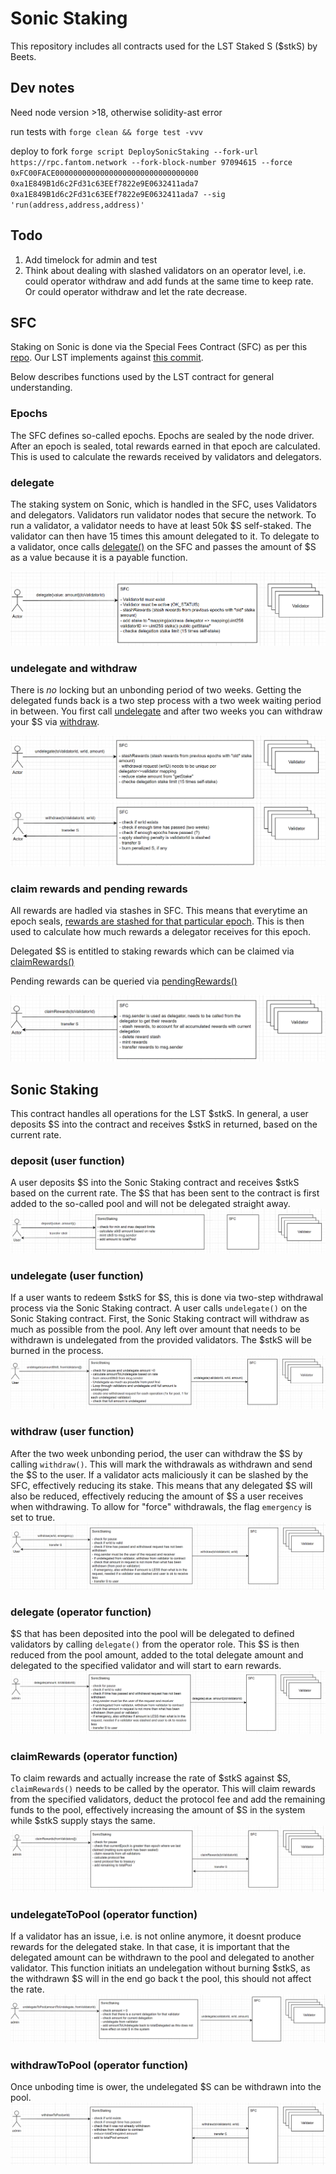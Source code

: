 # Sonic Staking

This repository includes all contracts used for the LST Staked S ($stkS) by Beets.

## Dev notes

Need node version >18, otherwise solidity-ast error

run tests with `forge clean && forge test -vvv`

deploy to fork
`forge script DeploySonicStaking --fork-url https://rpc.fantom.network --fork-block-number 97094615 --force 0xFC00FACE00000000000000000000000000000000 0xa1E849B1d6c2Fd31c63EEf7822e9E0632411ada7 0xa1E849B1d6c2Fd31c63EEf7822e9E0632411ada7 --sig 'run(address,address,address)'`

## Todo

1. Add timelock for admin and test
2. Think about dealing with slashed validators on an operator level, i.e. could operator withdraw and add funds at the same time to keep rate. Or could operator withdraw and let the rate decrease.

## SFC

Staking on Sonic is done via the Special Fees Contract (SFC) as per this [repo](https://github.com/Fantom-foundation/opera-sfc). Our LST implements against [this commit](https://github.com/Fantom-foundation/opera-sfc/tree/8c700e0ef1224cdb29e8afed6ea89eacdfba9dd7).

Below describes functions used by the LST contract for general understanding.

### Epochs

The SFC defines so-called epochs. Epochs are sealed by the node driver. After an epoch is sealed, total rewards earned in that epoch are calculated. This is used to calculate the rewards received by validators and delegators.

### delegate

The staking system on Sonic, which is handled in the SFC, uses Validators and delegators. Validators run validator nodes that secure the network. To run a validator, a validator needs to have at least 50k $S self-staked. The validator can then have 15 times this amount delegated to it. To delegate to a validator, once calls [delegate()](https://github.com/Fantom-foundation/opera-sfc/blob/8c700e0ef1224cdb29e8afed6ea89eacdfba9dd7/contracts/sfc/SFC.sol#L392) on the SFC and passes the amount of $S as a value because it is a payable function.

![sfc delegate](images/sfc_delegate.png)

### undelegate and withdraw

There is _no_ locking but an unbonding period of two weeks. Getting the delegated funds back is a two step process with a two week waiting period in between. You first call [undelegate](https://github.com/Fantom-foundation/opera-sfc/blob/8c700e0ef1224cdb29e8afed6ea89eacdfba9dd7/contracts/sfc/SFC.sol#L466) and after two weeks you can withdraw your $S via [withdraw](https://github.com/Fantom-foundation/opera-sfc/blob/8c700e0ef1224cdb29e8afed6ea89eacdfba9dd7/contracts/sfc/SFC.sol#L398).

![sfc undelegate](images/sfc_undelegate.png)
![sfc withdraw](images/sfc_withdraw.png)

### claim rewards and pending rewards

All rewards are hadled via stashes in SFC. This means that everytime an epoch seals, [rewards are stashed for that particular epoch](https://github.com/Fantom-foundation/opera-sfc/blob/8c700e0ef1224cdb29e8afed6ea89eacdfba9dd7/contracts/sfc/SFC.sol#L308). This is then used to calculate how much rewards a delegator receives for this epoch.

Delegated $S is entitled to staking rewards which can be claimed via [claimRewards()](https://github.com/Fantom-foundation/opera-sfc/blob/8c700e0ef1224cdb29e8afed6ea89eacdfba9dd7/contracts/sfc/SFC.sol#L448)

Pending rewards can be queried via [pendingRewards()](https://github.com/Fantom-foundation/opera-sfc/blob/8c700e0ef1224cdb29e8afed6ea89eacdfba9dd7/contracts/sfc/SFC.sol#L448)

![sfc claim rewards](images/sfc_claimrewards.png)

## Sonic Staking

This contract handles all operations for the LST $stkS. In general, a user deposits $S into the contract and receives $stkS in returned, based on the current rate.

### deposit (user function)

A user deposits $S into the Sonic Staking contract and receives $stkS based on the current rate. The $S that has been sent to the contract is first added to the so-called pool and will not be delegated straight away.
![stks deposit](images/sonicstaking_deposit.png)

### undelegate (user function)

If a user wants to redeem $stkS for $S, this is done via two-step withdrawal process via the Sonic Staking contract. A user calls `undelegate()` on the Sonic Staking contract. First, the Sonic Staking contract will withdraw as much as possible from the pool. Any left over amount that needs to be withdrawn is undelegated from the provided validators. The $stkS will be burned in the process.
![stks undelegate](images/sonicstaking_undelegate.png)

### withdraw (user function)

After the two week unbonding period, the user can withdraw the $S by calling `withdraw()`. This will mark the withdrawals as withdrawn and send the $S to the user.
If a validator acts maliciously it can be slashed by the SFC, effectively reducing its stake. This means that any delegated $S will also be reduced, effectively reducing the amount of $S a user receives when withdrawing. To allow for "force" withdrawals, the flag `emergency` is set to true.
![stks withdraw](images/sonicstaking_withdraw.png)

### delegate (operator function)

$S that has been deposited into the pool will be delegated to defined validators by calling `delegate()` from the operator role. This $S is then reduced from the pool amount, added to the total delegate amount and delegated to the specified validator and will start to earn rewards.
![stks delegate](images/sonicstaking_delegate.png)

### claimRewards (operator function)

To claim rewards and actually increase the rate of $stkS against $S, `claimRewards()` needs to be called by the operator. This will claim rewards from the specified validators, deduct the protocol fee and add the remaining funds to the pool, effectively increasing the amount of $S in the system while $stkS supply stays the same.
![stks claim rewards](images/sonicstaking_claimRewards.png)

### undelegateToPool (operator function)

If a validator has an issue, i.e. is not online anymore, it doesnt produce rewards for the delegated stake. In that case, it is important that the delegated amount can be withdrawn to the pool and delegated to another validator. This function initiats an undelegation without burning $stkS, as the withdrawn $S will in the end go back t the pool, this should not affect the rate.
![stks undelegate to pool](images/sonicstaking_undelegateToPool.png)

### withdrawToPool (operator function)

Once unboding time is ower, the undelegated $S can be withdrawn into the pool.
![stks withdraw to pool](images/sonicstaking_withdrawToPool.png)
